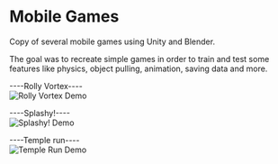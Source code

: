 # Mobile Games

Copy of several mobile games using Unity and Blender.

The goal was to recreate simple games in order to train and test some features like physics, object pulling, animation, saving data and more.

----Rolly Vortex----<br>
![Rolly Vortex Demo](sources/rolly-vortex.gif)

----Splashy!----<br>
![Splashy! Demo](sources/splashy.gif)

----Temple run----<br>
![Temple Run Demo](sources/temple-run.gif)


